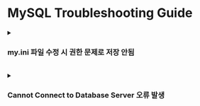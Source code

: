 # MySQL Troubleshooting Guide

<details>
  <summary><h3>my.ini 파일 수정 시 권한 문제로 저장 안됨</h3></summary>

<b>환경</b> : Windows 10
<br>
<b>증상</b> : my.ini 파일 수정 후 저장 시 오류 발생
<br>
<b>원인</b> : 관리자 권한이 없어 파일 저장 불가능
<br>
<b>해결 방안</b> : my.ini 파일에 권한 부여
<br>
<b>참고 링크 : </b> [링크](https://nongue.tistory.com/75)

</details>

<br>

<details>
  <summary><h3>Cannot Connect to Database Server 오류 발생</h3></summary>

<b>환경</b> : Windows 10
<br>
<b>증상</b> : MySQL WorkBench 실행 후 Local instance MySQL80 클릭하니 아래 오류 발생
<br>
![image](https://github.com/JeHeeYu/Troubleshooting-Guide/assets/87363461/489ed7c8-5194-418c-8dac-8eb50f1b1ed8)
<br>
<b>원인</b> : MySQL 버전과 MySQL Workbench 버전이 상이해서 발생
<br>
<b>해결 방안</b> : my.ini 파일에 bind-address 입력 후 저장
<br>
<b>참고 링크 : </b> [링크](https://nongue.tistory.com/75)

</details>
